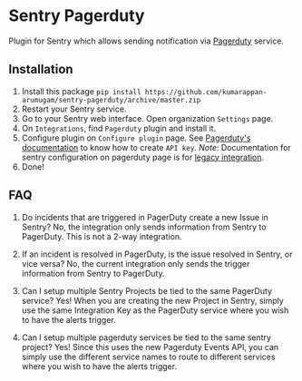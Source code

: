 # Sentry Pagerduty

Plugin for Sentry which allows sending notification via  [Pagerduty](https://www.pagerduty.com/) service.

## Installation

1.  Install this package
	`pip install https://github.com/kumarappan-arumugam/sentry-pagerduty/archive/master.zip`
2.  Restart your Sentry service.
3.  Go to your Sentry web interface. Open  organization `Settings`  page.
4.  On  `Integrations`, find  `Pagerduty`  plugin and install it.
5.  Configure plugin on  `Configure plugin`  page.
    See  [Pagerduty's documentation](https://www.pagerduty.com/docs/guides/sentry-integration-guide/)  to know how to create  `API key`.
    *Note*: Documentation for sentry configuration on pagerduty page is for [legacy integration](https://help.sentry.io/hc/en-us/articles/360003063454-What-are-Global-versus-Legacy-integrations).
6.  Done!

## FAQ

1. Do incidents that are triggered in PagerDuty create a new Issue in Sentry?
No, the integration only sends information from Sentry to PagerDuty. This is not a 2-way integration.

2. If an incident is resolved in PagerDuty, is the issue resolved in Sentry, or vice versa?
No, the current integration only sends the trigger information from Sentry to PagerDuty.

3. Can I setup multiple Sentry Projects be tied to the same PagerDuty service?
Yes! When you are creating the new Project in Sentry, simply use the same Integration Key as the PagerDuty service where you wish to have the alerts trigger.

4. Can I setup multiple pagerduty services be tied to the same sentry project?
Yes! Since this uses the new Pagerduty Events API, you can simply use the different service names to route to different services where you wish to have the alerts trigger.
